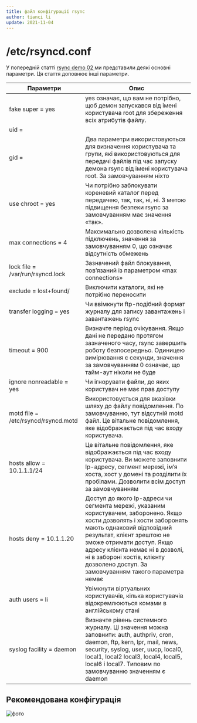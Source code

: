 ```yaml
---
title: файл конфігурації rsync
author: tianci li
update: 2021-11-04
---
```


# /etc/rsyncd.conf

У попередній статті [rsync demo 02 ](03_rsync_demo02.md)ми представили деякі основні параметри. Ця стаття доповнює інші параметри.

| Параметри                           | Опис                                                                                                                                                                                                                                                                                                                                     |
| ----------------------------------- | ---------------------------------------------------------------------------------------------------------------------------------------------------------------------------------------------------------------------------------------------------------------------------------------------------------------------------------------- |
| fake super = yes                    | yes означає, що вам не потрібно, щоб демон запускався від імені користувача root для збереження всіх атрибутів файлу.                                                                                                                                                                                                                    |
| uid =                               |                                                                                                                                                                                                                                                                                                                                          |
| gid =                               | Два параметри використовуються для визначення користувача та групи, які використовуються для передачі файлів під час запуску демона rsync від імені користувача root. За замовчуванням ніхто                                                                                                                                             |
| use chroot = yes                    | Чи потрібно заблокувати кореневий каталог перед передачею, так, так, ні, ні. З метою підвищення безпеки rsync за замовчуванням має значення «так».                                                                                                                                                                                       |
| max connections = 4                 | Максимально дозволена кількість підключень, значення за замовчуванням 0, що означає відсутність обмежень                                                                                                                                                                                                                                 |
| lock file = /var/run/rsyncd.lock    | Зазначений файл блокування, пов’язаний із параметром «max connections»                                                                                                                                                                                                                                                                   |
| exclude = lost+found/               | Виключити каталоги, які не потрібно переносити                                                                                                                                                                                                                                                                                           |
| transfer logging = yes              | Чи ввімкнути ftp-подібний формат журналу для запису завантажень і завантажень rsync                                                                                                                                                                                                                                                      |
| timeout = 900                       | Визначте період очікування. Якщо дані не передано протягом зазначеного часу, rsync завершить роботу безпосередньо. Одиницею вимірювання є секунди, значення за замовчуванням 0 означає, що тайм-аут ніколи не буде                                                                                                                       |
| ignore nonreadable = yes            | Чи ігнорувати файли, до яких користувач не має прав доступу                                                                                                                                                                                                                                                                              |
| motd file = /etc/rsyncd/rsyncd.motd | Використовується для вказівки шляху до файлу повідомлення. По замовчуванню, тут відсутній motd файл. Це вітальне повідомлення, яке відображається під час входу користувача.                                                                                                                                                             |
| hosts allow = 10.1.1.1/24           | Це вітальне повідомлення, яке відображається під час входу користувача. Ви можете заповнити Ip-адресу, сегмент мережі, ім’я хоста, хост у домені та розділити їх пробілами. Дозволити всім доступ за замовчуванням                                                                                                                       |
| hosts deny = 10.1.1.20              | Доступ до якого Ip-адреси чи сегмента мережі, указаним користувачем, заборонено. Якщо хости дозволять і хости заборонять мають однаковий відповідний результат, клієнт зрештою не зможе отримати доступ. Якщо адресу клієнта немає ні в дозволі, ні в забороні хостів, клієнту дозволено доступ. За замовчуванням такого параметра немає |
| auth users = li                     | Увімкнути віртуальних користувачів, кілька користувачів відокремлюються комами в англійському стані                                                                                                                                                                                                                                      |
| syslog facility = daemon            | Визначте рівень системного журналу. Ці значення можна заповнити: auth, authpriv, cron, daemon, ftp, kern, lpr, mail, news, security, syslog, user, uucp, local0, local1, local2 local3, local4, local5, local6 і local7. Типовим по замовчуванню значенням є daemon                                                                      |

## Рекомендована конфігурація

![ фото ](images/rsync_config.jpg)
